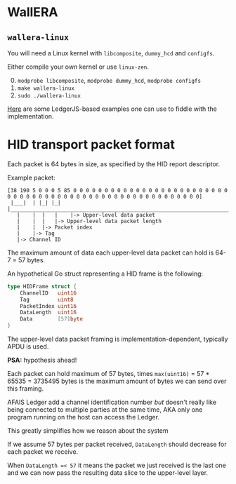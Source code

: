 # WallERA

## `wallera-linux`

You will need a Linux kernel with `libcomposite`, `dummy_hcd` and `configfs`.

Either compile your own kernel or use `linux-zen`.

0. `modprobe libcomposite`, `modprobe dummy_hcd`, `modprobe configfs`
1. `make wallera-linux`
2. `sudo ./wallera-linux`

[Here](https://github.com/wallera-computer/ledgerjs-examples) are some LedgerJS-based examples one can use to fiddle with the implementation.

# HID transport packet format

Each packet is 64 bytes in size, as specified by the HID report descriptor.

Example packet:

```
[38 190 5 0 0 0 5 85 0 0 0 0 0 0 0 0 0 0 0 0 0 0 0 0 0 0 0 0 0 0 0 0 0 0 0 0 0 0 0 0 0 0 0 0 0 0 0 0 0 0 0 0 0 0 0 0 0 0 0 0 0 0 0 0]
 |___|  | |_| |_|  |________________________________________________________________________________________________________________|
   |    |  |   |	|-> Upper-level data packet
   |	|  |   |-> Upper-level data packet length
   |	|  |-> Packet index
   |	|-> Tag
   |-> Channel ID
```

The maximum amount of data each upper-level data packet can hold is 64-7 = 57 bytes.

An hypothetical Go struct representing a HID frame is the following:

```go
type HIDFrame struct {
	ChannelID   uint16
	Tag         uint8
	PacketIndex uint16
	DataLength  uint16
	Data        [57]byte
}
```

The upper-level data packet framing is implementation-dependent, typically APDU is used.

**PSA:** hypothesis ahead!

Each packet can hold maximum of 57 bytes, times `max(uint16)` = 57 * 65535 = 3735495 bytes is the maximum amount of bytes we can send over this framing.

AFAIS Ledger add a channel identification number _but_ doesn't really like being connected to multiple parties at the same time, AKA only one program running on the host can access the Ledger.

This greatly simplifies how we reason about the system

If we assume 57 bytes per packet received, `DataLength` should decrease for each packet we receive. 

When `DataLength =< 57` it means the packet we just received is the last one and we can now pass the resulting data slice to the upper-level layer.

